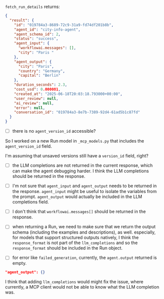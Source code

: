 `fetch_run_details` returns:

```json
{
  "result": {
    "id": "019784a3-8689-72c9-31a9-fd74df201b8b",
    "agent_id": "city-info-agent",
    "agent_schema_id": 2,
    "status": "success",
    "agent_input": {
      "workflowai.messages": [],
      "city": "Paris "
    },
    "agent_output": {
      "city": "Paris",
      "country": "Germany",
      "capital": "Berlin"
    },
    "duration_seconds": 2.3,
    "cost_usd": 0.000081,
    "created_at": "2025-06-18T20:03:18.793000+00:00",
    "user_review": null,
    "ai_review": null,
    "error": null,
    "conversation_id": "019784a3-8e7b-7389-92d4-61ad5b1c87fd"
  }
}
```

- [ ] there is no `agent_version_id` accessible?

So I worked on a new Run model in `_mcp_models.py` that includes the `agent_version_id` field.

I'm assuming that unsaved versions still have a `version_id` field, right?

- [ ] the LLM completions are not returned in the current response, which can make the agent debugging harder. I think the LLM completions should be returned in the response.
- [ ] I'm not sure that `agent_input` and `agent_output` needs to be returned in the response. `agent_input` might be useful to isolate the variables from the prompt. `agent_output` would actually be included in the LLM completions field.
- [ ] I don't think that `workflowai.messages[]` should be returned in the response.

- [ ] when returning a Run, we need to make sure that we return the output schema (including the examples and descriptions), as well. especially, for models that support structured outputs natively, I think the `response_format` is not part of the `llm_completions` and so the `response_format` should be included in the Run object.

- [ ] for error like `failed_generation`, currently, the `agent.output` returned is empty.

```json
"agent_output": {}
```

I think that adding `llm_completions` would might fix the issue, where currently, a MCP client would not be able to know what the LLM completion was.
